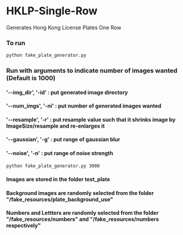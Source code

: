 # HKLP-Single-Row
Generates Hong Kong License Plates One Row

### To run

```sh
python fake_plate_generator.py
```

### Run with arguments to indicate number of images wanted (Default is 1000)
#### '--img_dir', '-id' : put generated image directory
#### '--num_imgs', '-ni' : put number of generated images wanted
#### '--resample', '-r' : put resample value such that it shrinks image by ImageSize/resample and re-enlarges it
#### '--gaussian', '-g' : put range of gaussian blur
#### '--noise', '-n' : put range of noise strength
```sh
python fake_plate_generator.py 3000
```

#### Images are stored in the folder test_plate
#### Background images are randomly selected from the folder "/fake_resources/plate_background_use"
#### Numbers and Lettters are randomly selected from the folder "/fake_resources/numbers" and "/fake_resources/numbers respectively"
